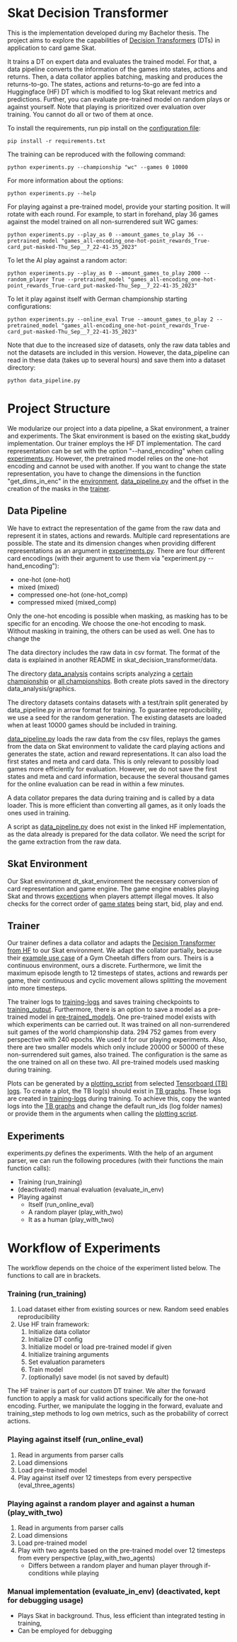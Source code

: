 # Skat Decision Transformer

This is the implementation developed during my Bachelor thesis.
The project aims to explore the capabilities
of [Decision Transformers](https://github.com/kzl/decision-transformer/tree/master) (DTs)
in application to card game Skat.

It trains a DT on expert data and evaluates the trained model. For that, a data pipeline converts the
information of the games into states, actions and returns. Then, a data collator applies batching, masking and produces
the returns-to-go. The states, actions and returns-to-go are fed into a Huggingface (HF) DT which is modified to log
Skat relevant metrics and predictions.
Further, you can evaluate pre-trained model on random plays or against yourself.
Note that playing is prioritized over evaluation over training. You cannot do all or two of them at once.

To install the requirements, run pip install on the [configuration file](requirements.txt): 
````shell
pip install -r requirements.txt
````

The training can be reproduced with the following command:

````shell
python experiments.py --championship "wc" --games 0 10000
````

For more information about the options:

````shell
python experiments.py --help 
````

For playing against a pre-trained model, provide your starting position. It will rotate with each round.
For example, to start in forehand, play 36 games against the model trained on all non-surrendered suit WC games:

````shell
python experiments.py --play_as 0 --amount_games_to_play 36 --pretrained_model "games_all-encoding_one-hot-point_rewards_True-card_put-masked-Thu_Sep__7_22-41-35_2023"
````

To let the AI play against a random actor:

````shell
python experiments.py --play_as 0 --amount_games_to_play 2000 --random_player True --pretrained_model "games_all-encoding_one-hot-point_rewards_True-card_put-masked-Thu_Sep__7_22-41-35_2023"
````

To let it play against itself with German championship starting configurations:

````shell
python experiments.py --online_eval True --amount_games_to_play 2 --pretrained_model "games_all-encoding_one-hot-point_rewards_True-card_put-masked-Thu_Sep__7_22-41-35_2023"
````

Note that due to the increased size of datasets, only the raw data tables and not the datasets are included in this
version.
However, the data_pipeline can read in these data (takes up to several hours) and save them into a dataset directory:

````shell
python data_pipeline.py
````

# Project Structure

We modularize our project into a data pipeline, a Skat environment, a trainer and experiments. The Skat environment is
based on the existing skat_buddy implementation. Our trainer employs the HF DT implementation.
The card representation can be set with the option "--hand_encoding" when calling [experiments.py](experiments.py).
However, the pretrained model relies on the one-hot encoding and cannot be used with another.
If you want to change the state representation, you have to change the dimensions in the function "get_dims_in_enc" in
the [environment](dt_skat_environment/environment.py), [data_pipeline.py](data_pipeline.py) and the offset in the
creation of the masks in the [trainer](trainer/dt_trainer.py).

## Data Pipeline

We have to extract the representation of the game from the raw data and represent it in states, actions and rewards.
Multiple card representations are possible. The state and its dimension changes when providing different representations
as an argument in [experiments.py](experiments.py).
There are four different card encodings (with their argument to use them via "experiment.py --hand_encoding"):

- one-hot (one-hot)
- mixed (mixed)
- compressed one-hot (one-hot_comp)
- compressed mixed (mixed_comp)

Only the one-hot encoding is possible when masking, as masking has to be specific for an encoding. We choose the one-hot
encoding to mask.
Without masking in training, the others can be used as well. One has to change the

The data directory includes the raw data in csv format. The format of the data is explained in another README in
skat_decision_transformer/data.

The directory [data_analysis](data_analysis) contains scripts analyzing
a [certain championship](data_analysis/analysis_championships.py)
or [all championships](data_analysis/statistics_all_championships.py).
Both create plots saved in the directory data_analysis/graphics.

The directory datasets contains datasets with a test/train split generated by data_pipeline.py in arrow format for
training. To guarantee reproducibility, we use a seed for the random generation.
The existing datasets are loaded when at least 10000 games should be included in training.

[data_pipeline.py](data_pipeline.py) loads the raw data from the csv files, replays the games from the data on Skat
environment to validate the card playing actions and generates the state, action and reward representations.
It can also load the first states and meta and card data. This is only relevant to possibly load games more efficiently
for evaluation. However, we do not save the first states and meta and card information, because the several thousand
games for the online evaluation can be read in within a few minutes.

A data collator prepares the data during training and is called by a data loader. This
is more efficient than converting all games, as it only loads the ones used in training.

A script as [data_pipeline.py](data_pipeline.py) does not exist in the linked HF implementation, as the data already is
prepared for the data collator. We need the script for the game extraction from the raw data.

## Skat Environment

Our Skat environment dt_skat_environment the necessary conversion of card representation and game engine. The game
engine enables playing Skat and throws [exceptions](dt_skat_environment/game_engine/exceptions.py) when players attempt
illegal moves. It also checks for the correct order of [game states](dt_skat_environment/game_engine/game/state) being
start, bid, play and end.

## Trainer

Our trainer defines a data collator and adapts
the [Decision Transformer from HF](https://huggingface.co/docs/transformers/main/model_doc/decision_transformer) to our
Skat environment.
We adapt the collator partially, because
their [example use case](https://huggingface.co/blog/train-decision-transformers) of a Gym Cheetah differs from ours.
Theirs is a continuous environment, ours a discrete.
Furthermore, we limit the maximum episode length to 12 timesteps of states, actions and rewards per game, their
continuous and cyclic movement allows splitting the movement into more timesteps.

The trainer logs to [training-logs](training-logs) and saves training checkpoints to [training_output](training_output).
Furthermore, there is an option to save a model as a pre-trained model in [pre-trained_models](pretrained_models).
One pre-trained model exists with which experiments can be carried out. It was trained on all non-surrendered suit games
of the world championship data. 
294 752 games from every perspective with 240 epochs. 
We used it for our playing experiments.
Also, there are two smaller models which only include 20000 or 50000 of these non-surrendered suit games, also trained.
The configuration is the same as the one trained on all on these two.
All pre-trained models used masking during training. 

Plots can be generated by a [plotting_script](plots/plotting_script.py) from selected
[Tensorboard (TB) logs](plots/tensorboard_graphs). To create a plot, the TB log(s) should exist in
[TB graphs](plots/tensorboard_graphs). These logs are created in [training-logs](training-logs) during
training. To achieve this, copy the wanted logs into the [TB graphs](plots/tensorboard_graphs) and change the default
run_ids (log folder names) or provide them in the arguments when calling
the [plotting script](plots/plotting_script.py).

## Experiments

experiments.py defines the experiments. With the help of an argument parser, we can run the following procedures
(with their functions the main function calls):

- Training (run_training)
- (deactivated) manual evaluation (evaluate_in_env)
- Playing against
    - Itself (run_online_eval)
    - A random player (play_with_two)
    - It as a human (play_with_two)

# Workflow of Experiments

The workflow depends on the choice of the experiment listed below.
The functions to call are in brackets.

### Training (run_training)

1. Load dataset either from existing sources or new. Random seed enables reproducibility
2. Use HF train framework:
    1. Initialize data collator
    2. Initialize DT config
    3. Initialize model or load pre-trained model if given
    4. Initialize training arguments
    5. Set evaluation parameters
    6. Train model
    7. (optionally) save model (is not saved by default)

The HF trainer is part of our custom DT trainer. We alter the forward function to apply a mask for valid actions
specifically for the one-hot encoding. Further, we manipulate the logging in the forward, evaluate and training_step
methods to log own metrics, such as the probability of correct actions.

### Playing against itself (run_online_eval)

1. Read in arguments from parser calls
2. Load dimensions
3. Load pre-trained model
4. Play against itself over 12 timesteps from every perspective (eval_three_agents)

### Playing against a random player and against a human (play_with_two)

1. Read in arguments from parser calls
2. Load dimensions
3. Load pre-trained model
4. Play with two agents based on the pre-trained model over 12 timesteps from every perspective (play_with_two_agents)
    - Differs between a random player and human player through if-conditions while playing

### Manual implementation (evaluate_in_env) (deactivated, kept for debugging usage)

- Plays Skat in background. Thus, less efficient than integrated testing in training,
- Can be employed for debugging
